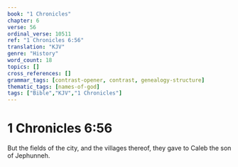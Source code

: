 ```yaml
---
book: "1 Chronicles"
chapter: 6
verse: 56
ordinal_verse: 10511
ref: "1 Chronicles 6:56"
translation: "KJV"
genre: "History"
word_count: 18
topics: []
cross_references: []
grammar_tags: [contrast-opener, contrast, genealogy-structure]
thematic_tags: [names-of-god]
tags: ["Bible","KJV","1 Chronicles"]
---
```


# 1 Chronicles 6:56

But the fields of the city, and the villages thereof, they gave to Caleb the son of Jephunneh.
